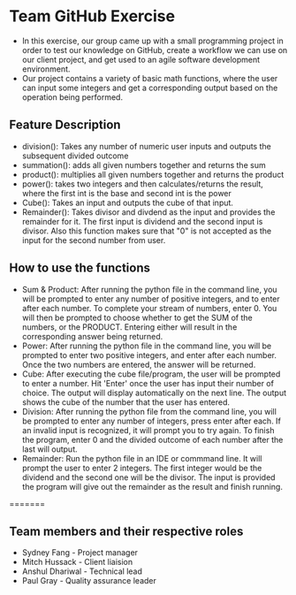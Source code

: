 # Team GitHub Exercise
- In this exercise, our group came up with a small programming project in order to test our knowledge on GitHub, create a workflow we can use on our client project, and get used to an agile software development environment. 
- Our project contains a variety of basic math functions, where the user can input some integers and get a corresponding output based on the operation being performed.

## Feature Description
- division(): Takes any number of numeric user inputs and outputs the subsequent divided outcome 
- summation(): adds all given numbers together and returns the sum
- product(): multiplies all given numbers together and returns the product
- power(): takes two integers and then calculates/returns the result, where the first int is the base and second int is the power
- Cube(): Takes an input and outputs the cube of that input.
- Remainder(): Takes divisor and divdend as the input and provides the remainder for it. The first input is dividend and the second input is divisor. Also this function makes sure that "0" is not accepted as the input for the second number from user.

## How to use the functions
- Sum & Product: After running the python file in the command line, you will be prompted to enter any number of positive integers, and to enter after each number. To complete your stream of numbers, enter 0. You will then be prompted to choose whether to get the SUM of the numbers, or the PRODUCT. Entering either will result in the corresponding answer being returned.
- Power: After running the python file in the command line, you will be prompted to enter two positive integers, and enter after each number. Once the two numbers are entered, the answer will be returned.
- Cube: After executing the cube file/program, the user will be prompted to enter a number. Hit 'Enter' once the user has input their number of choice. The output will display automatically on the next line. The output shows the cube of the number that the user has entered.
- Division: After running the python file from the command line, you will be prompted to enter any number of integers, press enter after each. If an invalid input is recognized, it will prompt you to try again. To finish the program, enter 0 and the divided outcome of each number after the last will output.
- Remainder: Run the python file in an IDE or commmand line. It will prompt the user to enter 2 integers. The first integer would be the dividend and the second one will be the divisor. The input is provided the program will give out the remainder as the result and finish running.

=======
## Team members and their respective roles
- Sydney Fang - Project manager
- Mitch Hussack - Client liaision
- Anshul Dhariwal - Technical lead
- Paul Gray - Quality assurance leader
